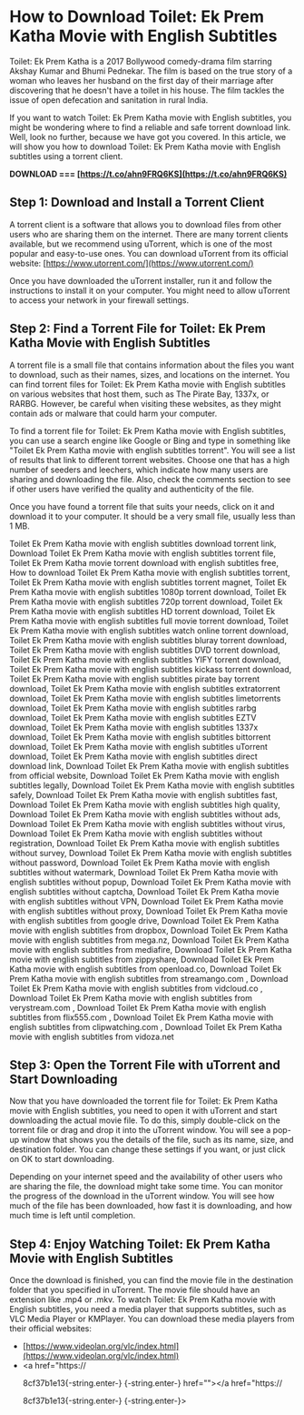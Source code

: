 # How to Download Toilet: Ek Prem Katha Movie with English Subtitles
 
Toilet: Ek Prem Katha is a 2017 Bollywood comedy-drama film starring Akshay Kumar and Bhumi Pednekar. The film is based on the true story of a woman who leaves her husband on the first day of their marriage after discovering that he doesn't have a toilet in his house. The film tackles the issue of open defecation and sanitation in rural India.
 
If you want to watch Toilet: Ek Prem Katha movie with English subtitles, you might be wondering where to find a reliable and safe torrent download link. Well, look no further, because we have got you covered. In this article, we will show you how to download Toilet: Ek Prem Katha movie with English subtitles using a torrent client.
 
**DOWNLOAD === [https://t.co/ahn9FRQ6KS](https://t.co/ahn9FRQ6KS)**


 
## Step 1: Download and Install a Torrent Client
 
A torrent client is a software that allows you to download files from other users who are sharing them on the internet. There are many torrent clients available, but we recommend using uTorrent, which is one of the most popular and easy-to-use ones. You can download uTorrent from its official website: [https://www.utorrent.com/](https://www.utorrent.com/)
 
Once you have downloaded the uTorrent installer, run it and follow the instructions to install it on your computer. You might need to allow uTorrent to access your network in your firewall settings.
 
## Step 2: Find a Torrent File for Toilet: Ek Prem Katha Movie with English Subtitles
 
A torrent file is a small file that contains information about the files you want to download, such as their names, sizes, and locations on the internet. You can find torrent files for Toilet: Ek Prem Katha movie with English subtitles on various websites that host them, such as The Pirate Bay, 1337x, or RARBG. However, be careful when visiting these websites, as they might contain ads or malware that could harm your computer.
 
To find a torrent file for Toilet: Ek Prem Katha movie with English subtitles, you can use a search engine like Google or Bing and type in something like "Toilet Ek Prem Katha movie with english subtitles torrent". You will see a list of results that link to different torrent websites. Choose one that has a high number of seeders and leechers, which indicate how many users are sharing and downloading the file. Also, check the comments section to see if other users have verified the quality and authenticity of the file.
 
Once you have found a torrent file that suits your needs, click on it and download it to your computer. It should be a very small file, usually less than 1 MB.
 
Toilet Ek Prem Katha movie with english subtitles download torrent link,  Download Toilet Ek Prem Katha movie with english subtitles torrent file,  Toilet Ek Prem Katha movie torrent download with english subtitles free,  How to download Toilet Ek Prem Katha movie with english subtitles torrent,  Toilet Ek Prem Katha movie with english subtitles torrent magnet,  Toilet Ek Prem Katha movie with english subtitles 1080p torrent download,  Toilet Ek Prem Katha movie with english subtitles 720p torrent download,  Toilet Ek Prem Katha movie with english subtitles HD torrent download,  Toilet Ek Prem Katha movie with english subtitles full movie torrent download,  Toilet Ek Prem Katha movie with english subtitles watch online torrent download,  Toilet Ek Prem Katha movie with english subtitles bluray torrent download,  Toilet Ek Prem Katha movie with english subtitles DVD torrent download,  Toilet Ek Prem Katha movie with english subtitles YIFY torrent download,  Toilet Ek Prem Katha movie with english subtitles kickass torrent download,  Toilet Ek Prem Katha movie with english subtitles pirate bay torrent download,  Toilet Ek Prem Katha movie with english subtitles extratorrent download,  Toilet Ek Prem Katha movie with english subtitles limetorrents download,  Toilet Ek Prem Katha movie with english subtitles rarbg download,  Toilet Ek Prem Katha movie with english subtitles EZTV download,  Toilet Ek Prem Katha movie with english subtitles 1337x download,  Toilet Ek Prem Katha movie with english subtitles bittorrent download,  Toilet Ek Prem Katha movie with english subtitles uTorrent download,  Toilet Ek Prem Katha movie with english subtitles direct download link,  Download Toilet Ek Prem Katha movie with english subtitles from official website,  Download Toilet Ek Prem Katha movie with english subtitles legally,  Download Toilet Ek Prem Katha movie with english subtitles safely,  Download Toilet Ek Prem Katha movie with english subtitles fast,  Download Toilet Ek Prem Katha movie with english subtitles high quality,  Download Toilet Ek Prem Katha movie with english subtitles without ads,  Download Toilet Ek Prem Katha movie with english subtitles without virus,  Download Toilet Ek Prem Katha movie with english subtitles without registration,  Download Toilet Ek Prem Katha movie with english subtitles without survey,  Download Toilet Ek Prem Katha movie with english subtitles without password,  Download Toilet Ek Prem Katha movie with english subtitles without watermark,  Download Toilet Ek Prem Katha movie with english subtitles without popup,  Download Toilet Ek Prem Katha movie with english subtitles without captcha,  Download Toilet Ek Prem Katha movie with english subtitles without VPN,  Download Toilet Ek Prem Katha movie with english subtitles without proxy,  Download Toilet Ek Prem Katha movie with english subtitles from google drive,  Download Toilet Ek Prem Katha movie with english subtitles from dropbox,  Download Toilet Ek Prem Katha movie with english subtitles from mega.nz,  Download Toilet Ek Prem Katha movie with english subtitles from mediafire,  Download Toilet Ek Prem Katha movie with english subtitles from zippyshare,  Download Toilet Ek Prem Katha movie with english subtitles from openload.co,  Download Toilet Ek Prem Katha movie with english subtitles from streamango.com ,  Download Toilet Ek Prem Katha movie with english subtitles from vidcloud.co ,  Download Toilet Ek Prem Katha movie with english subtitles from verystream.com ,  Download Toilet Ek Prem Katha movie with english subtitles from flix555.com ,  Download Toilet Ek Prem Katha movie with english subtitles from clipwatching.com ,  Download Toilet Ek Prem Katha movie with english subtitles from vidoza.net
 
## Step 3: Open the Torrent File with uTorrent and Start Downloading
 
Now that you have downloaded the torrent file for Toilet: Ek Prem Katha movie with English subtitles, you need to open it with uTorrent and start downloading the actual movie file. To do this, simply double-click on the torrent file or drag and drop it into the uTorrent window. You will see a pop-up window that shows you the details of the file, such as its name, size, and destination folder. You can change these settings if you want, or just click on OK to start downloading.
 
Depending on your internet speed and the availability of other users who are sharing the file, the download might take some time. You can monitor the progress of the download in the uTorrent window. You will see how much of the file has been downloaded, how fast it is downloading, and how much time is left until completion.
 
## Step 4: Enjoy Watching Toilet: Ek Prem Katha Movie with English Subtitles
 
Once the download is finished, you can find the movie file in the destination folder that you specified in uTorrent. The movie file should have an extension like .mp4 or .mkv. To watch Toilet: Ek Prem Katha movie with English subtitles, you need a media player that supports subtitles, such as VLC Media Player or KMPlayer. You can download these media players from their official websites:
 
- [https://www.videolan.org/vlc/index.html](https://www.videolan.org/vlc/index.html)
- <a href="https://</p> 8cf37b1e13{-string.enter-}
{-string.enter-} href=""></a href="https://</p> 8cf37b1e13{-string.enter-}
{-string.enter-}>
